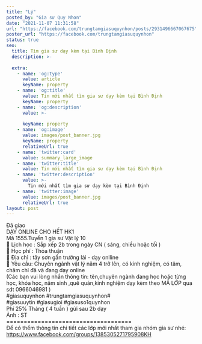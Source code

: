 ```yaml
---
title: "Lý"
posted_by: "Gia sư Quy Nhơn"
date: "2021-11-07 11:31:58"
url: "https://facebook.com/trungtamgiasuquynhon/posts/2931496667067675"
poster_url: "https://facebook.com/trungtamgiasuquynhon"
status: true
seo:
  title: Tìm gia sư dạy kèm tại Bình Định
  description: >-
    
  extra:
    - name: 'og:type'
      value: article
      keyName: property
    - name: 'og:title'
      value: Tin mới nhất tìm gia sư dạy kèm tại Bình Định
      keyName: property
    - name: 'og:description'
      value: >-
        
      keyName: property
    - name: 'og:image'
      value: images/post_banner.jpg
      keyName: property
      relativeUrl: true
    - name: 'twitter:card'
      value: summary_large_image
    - name: 'twitter:title'
      value: Tin mới nhất tìm gia sư dạy kèm tại Bình Định
    - name: 'twitter:description'
      value: >-
        Tin mới nhất tìm gia sư dạy kèm tại Bình Định
    - name: 'twitter:image'
      value: images/post_banner.jpg
      relativeUrl: true
layout: post
---
```

Đã giao<br>DẠY ONLINE CHO HẾT HK1<br>Mã 1555.Tuyển 1 gia sư Vật lý 10<br>🧐 Lịch học : Sắp xếp 2b trong ngày CN ( sáng, chiều hoặc tối )<br>🧐 Học phí : Thỏa thuận<br>🧐 Địa chỉ : tây sơn gần trường lái - dạy onlline<br>🧐 Yêu cầu: Chuyên ngành vật lý năm 4 trở lên, có kinh nghiệm, có tâm, chăm chỉ đã và đang dạy online<br>(Các bạn vui lòng nhắn thông tin: tên,chuyên ngành đang học hoặc từng học, khóa học, năm sinh ,quê quán,kinh nghiệm dạy kèm theo MÃ LỚP qua sdt 0966046981 )<br>#giasuquynhon #trungtamgiasuquynhon#<br>#giasuuytin #giasugioi #giasuso1quynhon<br>Phí 25% Tháng ( 4 tuần ) gửi sau 2b dạy<br>Ảnh : ST<br>====================================<br>Để có thểm thông tin chi tiết các lớp mới nhất tham gia nhóm gia sư nhé: https://www.facebook.com/groups/1385305271795908KH
